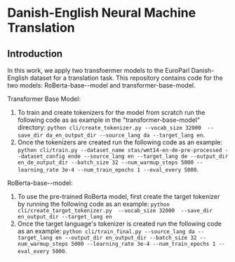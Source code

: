 # Danish-English Neural Machine Translation

## Introduction
In this work, we apply two transfoermer models to the EuroParl Danish-English dataset for a translation task. This repository contains code for the two models: RoBerta-base--model and transformer-base-model.

Transformer Base Model:
1. To train and create tokenizers for the model from scratch run the following code as as example in the "transformer-base-model" directory:
 `python cli/create_tokenizer.py --vocab_size 32000  --save_dir da_en_output_dir --source_lang da --target_lang en`.
2. Once the tokenizers are created run the following code as an example: `python cli/train.py --dataset_name stas/wmt14-en-de-pre-processed --dataset_config ende --source_lang en --target_lang de --output_dir en_de_output_dir --batch_size 32 --num_warmup_steps 5000 --learning_rate 3e-4 --num_train_epochs 1 --eval_every 5000`.


RoBerta-base--model:
1. To use the pre-trained RoBerta model, first create the target tokenizer by running the following code as an example: `python cli/create_target_tokenizer.py  --vocab_size 32000  --save_dir en_output_dir --target_lang en` 
2. Once the target language's tokenizer is created run the following code as an example: `python cli/train_final.py --source_lang da --target_lang en --output_dir en_output_dir --batch_size 32 --num_warmup_steps 5000 --learning_rate 3e-4 --num_train_epochs 1 --eval_every 5000`.

